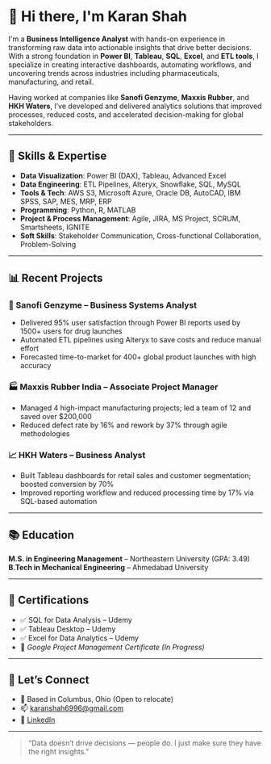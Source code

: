 # 👋 Hi there, I'm Karan Shah

I'm a **Business Intelligence Analyst** with hands-on experience in transforming raw data into actionable insights that drive better decisions. With a strong foundation in **Power BI**, **Tableau**, **SQL**, **Excel**, and **ETL tools**, I specialize in creating interactive dashboards, automating workflows, and uncovering trends across industries including pharmaceuticals, manufacturing, and retail.

Having worked at companies like **Sanofi Genzyme**, **Maxxis Rubber**, and **HKH Waters**, I’ve developed and delivered analytics solutions that improved processes, reduced costs, and accelerated decision-making for global stakeholders.

---

## 💼 Skills & Expertise

- **Data Visualization**: Power BI (DAX), Tableau, Advanced Excel  
- **Data Engineering**: ETL Pipelines, Alteryx, Snowflake, SQL, MySQL  
- **Tools & Tech**: AWS S3, Microsoft Azure, Oracle DB, AutoCAD, IBM SPSS, SAP, MES, MRP, ERP  
- **Programming**: Python, R, MATLAB  
- **Project & Process Management**: Agile, JIRA, MS Project, SCRUM, Smartsheets, IGNITE  
- **Soft Skills**: Stakeholder Communication, Cross-functional Collaboration, Problem-Solving

---

## 📊 Recent Projects

### 🧪 Sanofi Genzyme – Business Systems Analyst
- Delivered 95% user satisfaction through Power BI reports used by 1500+ users for drug launches
- Automated ETL pipelines using Alteryx to save costs and reduce manual effort
- Forecasted time-to-market for 400+ global product launches with high accuracy

### 🏭 Maxxis Rubber India – Associate Project Manager
- Managed 4 high-impact manufacturing projects; led a team of 12 and saved over $200,000
- Reduced defect rate by 16% and rework by 37% through agile methodologies

### 📈 HKH Waters – Business Analyst
- Built Tableau dashboards for retail sales and customer segmentation; boosted conversion by 70%
- Improved reporting workflow and reduced processing time by 17% via SQL-based automation

---

## 📚 Education

**M.S. in Engineering Management** – Northeastern University (GPA: 3.49)  
**B.Tech in Mechanical Engineering** – Ahmedabad University

---

## 🏅 Certifications

- ✅ SQL for Data Analysis – Udemy  
- ✅ Tableau Desktop – Udemy  
- ✅ Excel for Data Analytics – Udemy  
- 🎯 *Google Project Management Certificate (In Progress)*

---

## 🤝 Let’s Connect

- 📍 Based in Columbus, Ohio (Open to relocate)
- 📫 karanshah6996@gmail.com  
- 💼 [LinkedIn](https://linkedin.com/in/karan-shah)

---

> “Data doesn’t drive decisions — people do. I just make sure they have the right insights.”
